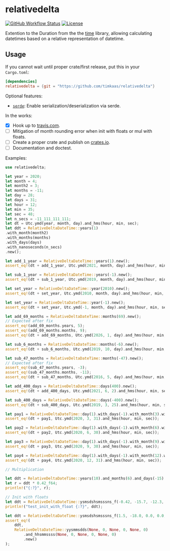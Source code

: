 relativedelta
=============

[![GitHub Workflow Status](https://img.shields.io/travis/com/timkaas/relativedelta/master?style=flat-square)](https://github.com/stepancheg/rust-protobuf/actions?query=workflow%3ACI)
[![License](https://img.shields.io/github/license/timkaas/relativedelta?style=flat-square)](https://github.com/timkaas/relativedelta/blob/master/LICENSE)

Extention to the Duration from the the [time](https://github.com/rust-lang-deprecated/time) library, allowing calculating datetimes based on a relative representation of datetime.

## Usage

If you cannot wait until proper crate/first release, put this in your `Cargo.toml`:

```toml
[dependencies]
relativedelta = {git = "https://github.com/timkaas/relativedelta"}
```

Optional features:
- [`serde`][]: Enable serialization/deserialization via serde.

[`serde`]: https://github.com/serde-rs/serde

In the works:
- [X] Hook up to [travis.com](https://travis-ci.com/github/timkaas/relativedelta).
- [ ] Mitigation of month rounding error when init with floats or mul with floats.
- [ ] Create a proper crate and publish on [crates.io](https://crates.io/).
- [ ] Documentation and doctest.

Examples:

```rust
use relativedelta;

let year = 2020;
let month = 4;
let month2 = 3;
let months = -11;
let day = 28;
let days = 31;
let hour = 12;
let min = 35;
let sec = 48;
let n_secs = -11_111_111_111;
let dt = Utc.ymd(year, month, day).and_hms(hour, min, sec);
let ddt = RelativeDeltaDateTime::years(1)
.with_month(month2)
.with_months(months)
.with_days(days)
.with_nanoseconds(n_secs)
.new();

let add_1_year = RelativeDeltaDateTime::years(1).new();
assert_eq!(dt + add_1_year, Utc.ymd(2021, month, day).and_hms(hour, min, sec));

let sub_1_year = RelativeDeltaDateTime::years(-1).new();
assert_eq!(dt + sub_1_year, Utc.ymd(2019, month, day).and_hms(hour, min, sec));

let set_year = RelativeDeltaDateTime::year(2010).new();
assert_eq!(dt + set_year, Utc.ymd(2010, month, day).and_hms(hour, min, sec));

let set_year = RelativeDeltaDateTime::year(-1).new();
assert_eq!(dt + set_year, Utc.ymd(-1, month, day).and_hms(hour, min, sec));

let add_69_months = RelativeDeltaDateTime::months(69).new();
// Expected after fix
assert_eq!(add_69_months.years, 5);
assert_eq!(add_69_months.months, 9);
assert_eq!(dt + add_69_months, Utc.ymd(2026, 1, day).and_hms(hour, min, sec));

let sub_6_months = RelativeDeltaDateTime::months(-6).new();
assert_eq!(dt + sub_6_months, Utc.ymd(2019, 10, day).and_hms(hour, min, sec));

let sub_47_months = RelativeDeltaDateTime::months(-47).new();
// Expected after fix
assert_eq!(sub_47_months.years, -3);
assert_eq!(sub_47_months.months, -11);
assert_eq!(dt + sub_47_months, Utc.ymd(2016, 5, day).and_hms(hour, min, sec));

let add_400_days = RelativeDeltaDateTime::days(400).new();
assert_eq!(dt + add_400_days, Utc.ymd(2021, 6, 2).and_hms(hour, min, sec));

let sub_400_days = RelativeDeltaDateTime::days(-400).new();
assert_eq!(dt + sub_400_days, Utc.ymd(2019, 3, 25).and_hms(hour, min, sec));

let pay1 = RelativeDeltaDateTime::day(1).with_days(-1).with_month(3).with_months(1).new();
assert_eq!(dt + pay1, Utc.ymd(2020, 3, 31).and_hms(hour, min, sec));

let pay2 = RelativeDeltaDateTime::day(1).with_days(-1).with_month(6).with_months(1).new();
assert_eq!(dt + pay2, Utc.ymd(2020, 6, 30).and_hms(hour, min, sec));

let pay3 = RelativeDeltaDateTime::day(1).with_days(-1).with_month(9).with_months(1).new();
assert_eq!(dt + pay3, Utc.ymd(2020, 9, 30).and_hms(hour, min, sec));

let pay4 = RelativeDeltaDateTime::day(1).with_days(-1).with_month(12).with_months(1).new();
assert_eq!(dt + pay4, Utc.ymd(2020, 12, 31).and_hms(hour, min, sec));

// Multiplication

let ddt = RelativeDeltaDateTime::years(10).and_months(6).and_days(-15).and_hours(23).new();
let r = ddt * 0.42_f64;
println!("{:?}", r);

// Init with floats
let ddt = RelativeDeltaDateTime::ysmsdshsmsssns_f(-0.42, -15.7, -12.3, -5.32, 3.14, 0.15, 22232).new();
println!("test_init_with_float {:?}", ddt);

let ddt = RelativeDeltaDateTime::ysmsdshsmsssns_f(1.5, -18.0, 0.0, 0.0, 0.0, 0.0, 0).new();
assert_eq!(
    ddt,
    RelativeDeltaDateTime::yysmmsdds(None, 0, None, 0, None, 0)
        .and_hhsmmssss(None, 0, None, 0, None, 0)
        .new()
);
```
